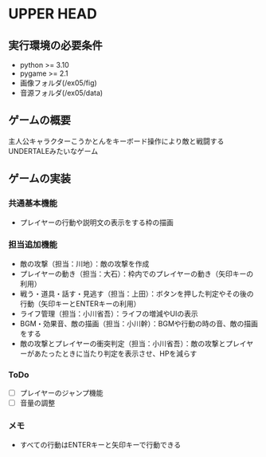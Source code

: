 # UPPER HEAD
## 実行環境の必要条件
* python >= 3.10
* pygame >= 2.1
* 画像フォルダ(/ex05/fig)
* 音源フォルダ(/ex05/data)

## ゲームの概要
主人公キャラクターこうかとんをキーボード操作により敵と戦闘するUNDERTALEみたいなゲーム

## ゲームの実装
### 共通基本機能
* プレイヤーの行動や説明文の表示をする枠の描画

### 担当追加機能
* 敵の攻撃（担当：川地）：敵の攻撃を作成
* プレイヤーの動き（担当：大石）：枠内でのプレイヤーの動き（矢印キーの利用）
* 戦う・道具・話す・見逃す（担当：上田）：ボタンを押した判定やその後の行動（矢印キーとENTERキーの利用）
* ライフ管理（担当：小川省吾）：ライフの増減やUIの表示
* BGM・効果音、敵の描画（担当：小川幹）：BGMや行動の時の音、敵の描画をする
* 敵の攻撃とプレイヤーの衝突判定（担当：小川省吾）：敵の攻撃とプレイヤーがあたったときに当たり判定を表示させ、HPを減らす

### ToDo
- [ ] プレイヤーのジャンプ機能
- [ ] 音量の調整

### メモ
* すべての行動はENTERキーと矢印キーで行動できる

